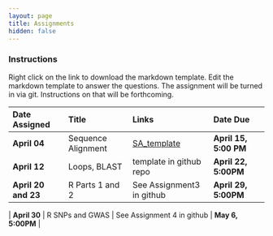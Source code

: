 ```yaml
---
layout: page
title: Assignments
hidden: false
---
```



### Instructions

Right click on the link to download the markdown template.  Edit the markdown template to answer the questions.  The assignment will be turned in via git.  Instructions on that will be forthcoming.

| Date Assigned       | Title              | Links                                                                   | Date Due           |
|:--------------------|:-------------------|:------------------------------------------------------------------------|:-------------------|
| __April 04__        | Sequence Alignment | [SA_template]({{site.baseurl}}/assignments/Assignment_1_SA_template.md) | __April 15, 5:00 PM__  |
| __April 12__        | Loops, BLAST       | template in github repo                                                 | __April 22, 5:00PM__  |
| __April 20 and 23__ | R Parts 1 and 2    | See Assignment3 in github                                               | __April 29, 5:00PM__  |

| __April 30__           | R SNPs and GWAS    | See Assignment 4 in github                                              | __May 6, 5:00PM__ |

<!-- | __May10__           | Shiny              | See Shiny Lab Page                                                      | __May 15, 1PM__    |
| __May15__           | Illumina, IGV, SNPs | See Assignment 5 in Github                                             | __May 22, 1:10PM__  |
| __May 22__          | Differential expression, GO, promoters  | See Assignment 6 in Github                         | __May 29, 1:10PM__  |
| __May 29__          | Clustering         | See Assignment 7 template in Github                                     | __June 5th, 1:10 PM__ |
| __May 29__          | Networks           | See Assignment 8 template in Github                                     | __June 5th, 1:10 PM__ |
| __June 5__          | Metagenomics       | See Assignment 9 template in Github                                     | __June 8th, 9:00 AM__ | -->

